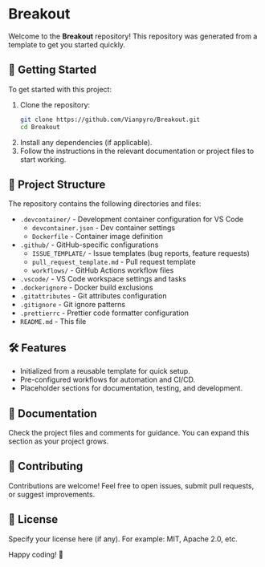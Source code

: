 # Breakout

Welcome to the **Breakout** repository! This repository was generated from a template to get you started quickly.

## 🚀 Getting Started

To get started with this project:

1. Clone the repository:
   ```bash
   git clone https://github.com/Vianpyro/Breakout.git
   cd Breakout
   ```
2. Install any dependencies (if applicable).
3. Follow the instructions in the relevant documentation or project files to start working.

## 📁 Project Structure

The repository contains the following directories and files:

- `.devcontainer/` - Development container configuration for VS Code
  - `devcontainer.json` - Dev container settings
  - `Dockerfile` - Container image definition
- `.github/` - GitHub-specific configurations
  - `ISSUE_TEMPLATE/` - Issue templates (bug reports, feature requests)
  - `pull_request_template.md` - Pull request template
  - `workflows/` - GitHub Actions workflow files
- `.vscode/` - VS Code workspace settings and tasks
- `.dockerignore` - Docker build exclusions
- `.gitattributes` - Git attributes configuration
- `.gitignore` - Git ignore patterns
- `.prettierrc` - Prettier code formatter configuration
- `README.md` - This file

## 🛠 Features

- Initialized from a reusable template for quick setup.
- Pre-configured workflows for automation and CI/CD.
- Placeholder sections for documentation, testing, and development.

## 📖 Documentation

Check the project files and comments for guidance. You can expand this section as your project grows.

## 🤝 Contributing

Contributions are welcome! Feel free to open issues, submit pull requests, or suggest improvements.

## 📝 License

Specify your license here (if any). For example: MIT, Apache 2.0, etc.

Happy coding! 🎉

